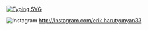 <!-- ### Hi there 👋 -->
[![Typing SVG](https://readme-typing-svg.demolab.com?font=Fira+Code&pause=1000&color=A67C00&center=true&width=435&lines=Software+Engineer)](https://git.io/typing-svg)

![Instagram](https://img.shields.io/badge/Instagram-%23E4405F.svg?style=for-the-badge&logo=Instagram&logoColor=white)  http://instagram.com/erik.harutyunyan33

<!--
**ErikHarutyunyan/ErikHarutyunyan** is a ✨ _special_ ✨ repository because its `README.md` (this file) appears on your GitHub profile.

Here are some ideas to get you started:

- 🔭 I’m currently working on ...
- 🌱 I’m currently learning ...
- 👯 I’m looking to collaborate on ...
- 🤔 I’m looking for help with ...
- 💬 Ask me about ...
- 📫 How to reach me: ...
- 😄 Pronouns: ...
- ⚡ Fun fact: ...
-->
